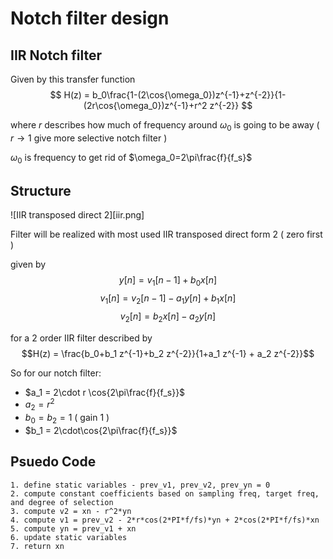 # Notch filter design

## IIR Notch filter 

Given by this transfer function
$$
H(z) = b_0\frac{1-(2\cos{\omega_0})z^{-1}+z^{-2}}{1-(2r\cos{\omega_0})z^{-1}+r^2 z^{-2}}
$$

where $r$ describes how much of frequency around $\omega_0$ is going to be away ( $r\rightarrow1$ give more selective notch filter )

$\omega_0$ is frequency to get rid of  $\omega_0=2\pi\frac{f}{f_s}$

## Structure

![IIR transposed direct 2][iir.png]

Filter will be realized with most used IIR transposed direct form 2 ( zero first )

given by
$$y[n] = v_1[n-1]+b_0 x[n]$$
$$v_1[n] = v_2[n-1]-a_1y[n]+b_1x[n]$$
$$v_2[n] = b_2x[n] - a_2 y[n]$$

for a 2 order IIR filter described by
$$H(z) = \frac{b_0+b_1 z^{-1}+b_2 z^{-2}}{1+a_1 z^{-1} + a_2 z^{-2}}$$

So for our notch filter:
* $a_1 = 2\cdot r \cos{2\pi\frac{f}{f_s}}$
* $a_2 = r^2$
* $b_0 = b_2 = 1$  ( gain 1 )
* $b_1 = 2\cdot\cos{2\pi\frac{f}{f_s}}$

## Psuedo Code
```
1. define static variables - prev_v1, prev_v2, prev_yn = 0
2. compute constant coefficients based on sampling freq, target freq, and degree of selection
3. compute v2 = xn - r^2*yn 
4. compute v1 = prev_v2 - 2*r*cos(2*PI*f/fs)*yn + 2*cos(2*PI*f/fs)*xn
5. compute yn = prev_v1 + xn
6. update static variables
7. return xn
```
